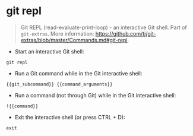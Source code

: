 # git repl

> Git REPL (read-evaluate-print-loop) - an interactive Git shell.
> Part of `git-extras`.
> More information: <https://github.com/tj/git-extras/blob/master/Commands.md#git-repl>.

- Start an interactive Git shell:

`git repl`

-  Run a Git command while in the Git interactive shell:

`{{git_subcommand}} {{command_arguments}}`

- Run a command (not through Git) while in the Git interactive shell:

`!{{command}}`

- Exit the interactive shell (or press CTRL + D):

`exit`
